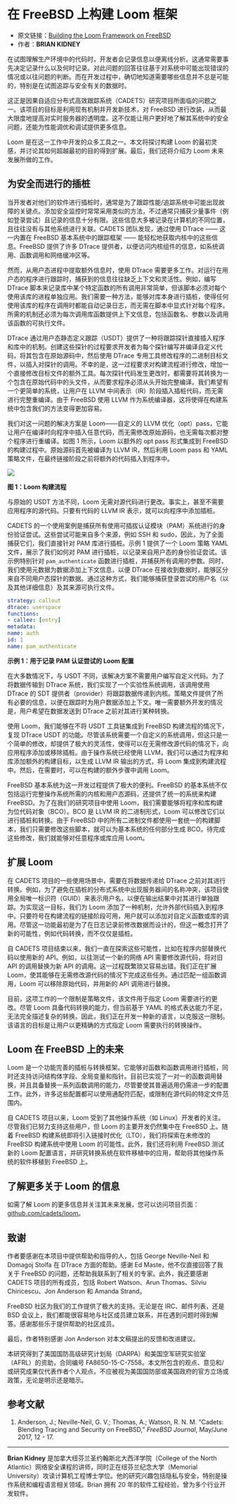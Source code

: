 # 在 FreeBSD 上构建 Loom 框架

- 原文链接：[Building the Loom Framework on FreeBSD](https://freebsdfoundation.org/wp-content/uploads/2022/08/kidney_loom.pdf)
- 作者：**BRIAN KIDNEY**


在试图理解生产环境中的代码时，开发者会记录信息以便离线分析。这通常需要事先决定记录什么以及何时记录。对此问题的回答往往基于对系统中可能出现错误的情况或以往问题的判断。而在开发过程中，确切地知道需要哪些信息并不总是可能的，特别是在试图追踪与安全有关的数据时。

这正是因果自适应分布式高效跟踪系统（CADETS）研究项目所面临的问题之一。该项目的目标是利用现有机制并开发新技术，对 FreeBSD 进行改装，从而最大限度地提高对实时服务器的透明度。这不仅能让用户更好地了解其系统中的安全问题，还能为性能调优和调试提供更多信息。

Loom 是在这一工作中开发的众多工具之一。本文将探讨构建 Loom 的最初灵感，并讨论其如何超越最初的目的得到扩展。最后，我们还将介绍为 Loom 未来发展所做的工作。


## 为安全而进行的插桩

当开发者对他们的软件进行插桩时，通常是为了跟踪性能/追踪系统中可能出现故障的关键点。添加安全监控时常常采用类似的方法，不过通常只捕获少量事件（例如登录尝试）且记录的信息十分有限。这些信息大多被记录在计算机的不同位置，且往往没有与其他系统进行关联。CADETS 团队发现，通过使用 DTrace —— 这一内置在 FreeBSD 基本系统中的跟踪框架 —— 能轻松地获取内核中的这些信息。FreeBSD 提供了许多 DTrace 提供者，以便访问内核组件的信息，如系统调用、函数调用和网络缓冲区等。


然而，从用户态进程中提取额外信息时，使用 DTrace 需要更多工作。对运行在用户态的程序进行跟踪时，捕获到的信息往往缺乏上下文和灵活性。例如，编写 DTrace 脚本来记录库中某个特定函数的所有调用非常简单，但该脚本必须对每个使用该库的进程单独应用。我们需要一种方法，能够对库本身进行插桩，使得任何使用该库的程序在调用时都能自动记录日志，而无需在脚本中显式针对每个程序。所需的机制还必须为每次调用库函数提供上下文信息，包括函数名、参数以及调用该函数的可执行文件。

DTrace 通过用户态静态定义跟踪（USDT）提供了一种将跟踪探针直接插入程序和库中的机制。创建这些探针的过程要求开发者为每个探针编写并编译自定义代码，将其包含在原始源码中，然后使用 DTrace 专用工具修改程序的二进制目标文件，以插入对探针的调用。不幸的是，这一过程要求对构建流程进行修改，增加一个直接修改目标文件的额外工具。每次探针代码发生更改时，都需要将其转换为一个包含在原始代码中的头文件，从而要求程序必须从头开始完整编译。我们希望有一个更简单的系统，让用户在 LLVM 中间表示（IR）阶段插入插桩代码，而无需进行完整重编译。由于 FreeBSD 使用 LLVM 作为系统编译器，这将使得在构建系统中包含我们的方法变得更加容易。

我们对这一问题的解决方案是 Loom——自定义的 LLVM 优化（opt）pass，它能让用户在编译时向程序中插入任意代码，而无需修改原始源码，也无需每次都对整个程序进行重编译。如图 1 所示，Loom 以额外的 opt pass 形式集成到 FreeBSD 的构建过程中。原始源码首先被编译为 LLVM IR，然后利用 Loom pass 和 YAML 策略文件，在最终链接阶段之前将额外的代码插入到程序中。

![](https://github.com/user-attachments/assets/ce67c902-a7fd-4f23-9857-99e40db6b6e2)

**图 1：Loom 构建流程**

与原始的 USDT 方法不同，Loom 无需对源代码进行更改。事实上，甚至不需要应用程序的源代码。只要有代码的 LLVM IR 表示，就可以向程序中添加插桩。  

CADETS 的一个使用案例是捕获所有使用可插拔认证模块（PAM）系统进行的身份验证尝试。这些尝试可能来自多个来源，例如 SSH 和 sudo，因此，为了全面捕获它们，我们直接针对 PAM 库进行插桩。示例 1 提供了一个 Loom 策略 YAML 文件，展示了我们如何对 PAM 进行插桩，以记录来自用户态的身份验证尝试。该示例特别针对 `pam_authenticate` 函数进行插桩，并捕获所有调用的参数。同时，我们使用元数据为数据添加上下文信息，以便 DTrace 在接收到数据时，能够区分来自不同用户态探针的数据。通过这种方式，我们能够捕获登录尝试的用户名（以及其他详细信息）及其来源可执行文件。

```yml
strategy: callout
dtrace: userspace
functions:
- callee: [entry]
metadata:
name: auth
id: 1
name: pam_authenticate
```

**示例 1：用于记录 PAM 认证尝试的 Loom 配置**  

在大多数情况下，与 USDT 不同，该解决方案不需要用户编写自定义代码。为了将数据传输到 DTrace 系统，我们实现了一个实验性系统调用，该调用使用 DTrace 的 SDT 提供者（provider）将跟踪数据传递到内核。策略文件提供了所有必要的信息，以便在跟踪时为用户数据添加上下文。唯一需要额外开发的情况是，用户希望在数据发送到 DTrace 之前对其进行某种转换。  

使用 Loom，我们能够在不将 USDT 工具链集成到 FreeBSD 构建流程的情况下，复现 DTrace USDT 的功能。尽管该系统需要一个自定义的系统调用，但这只是一个简单的修改，却提供了极大的灵活性，使得可以在无需修改源代码的情况下，向应用程序添加或移除插桩。由于操作系统已经使用 LLVM，我们可以通过为程序和库添加额外的构建目标，以生成 LLVM IR 输出的方式，将 Loom 集成到构建流程中。然后，在需要时，可以在构建的额外步骤中调用 Loom。  

FreeBSD 基本系统为这一开发过程提供了极大的便利。FreeBSD 的基本系统不仅包括运行完整操作系统所需的内核和用户态源码，还提供了统一的系统来构建 FreeBSD。为了在我们的研究项目中使用 Loom，我们需要能够将程序和库构建为位代码对象（BCO）。BCO 是 LLVM IR 的二进制形式，Loom 可以修改它们以进行插桩和转换。由于 FreeBSD 中的所有二进制文件都使用一套统一的构建脚本，我们只需要修改这些脚本，就可以为基本系统的任何部分生成 BCO。待完成这些修改，我们就能够对任意程序或库应用 Loom。

## 扩展 Loom  

在 CADETS 项目的一些使用场景中，需要在将数据传递给 DTrace 之前对其进行转换。例如，为了避免在插桩的分布式系统中出现服务器间的名称冲突，该项目使用全局唯一标识符（GUID）来表示用户名，以便在输出结果中对其进行单独跟踪。为实现这一目标，我们为 Loom 添加了一种机制，允许外部代码插入到程序中。只要符号在构建流程的链接阶段可用，用户就可以添加对自定义函数或库的调用。尽管这一功能最初是为了在日志记录前修改数据而设计的，但这一概念打开了新的可能性，例如代码转换，而不仅仅是插桩。  

自 CADETS 项目结束以来，我们一直在探索这些可能性，比如在程序内部替换代码以使用新的 API。例如，以往测试一个新的网络 API 需要修改源代码，将对旧 API 的调用替换为新 API 的调用。这一过程既繁琐又容易出错。我们正在扩展 Loom，使其能够在无需修改源代码的情况下完成这些任务。通过匹配一组函数调用，Loom 可以移除原始代码，并用新的 API 调用进行替换。  

目前，这项工作的一个限制是策略文件，该文件用于指定 Loom 需要进行的更改。尽管 Loom 具备代码转换的能力，但当前基于 YAML 的格式表达能力不足，无法完全描述复杂的转换。因此，我们正在开发一种新的语言，以克服这一限制。该语言的目标是让用户以更精确的方式指定 Loom 需要执行的转换操作。  

## Loom 在 FreeBSD 上的未来  

Loom 是一个功能完善的插桩与转换框架。它能够对函数和函数调用进行插桩，同时还支持访问结构体字段、全局变量和指针。目前已实现了一对一的函数调用替换，并且具备替换一系列函数调用的能力，尽管要使其普遍适用仍需进一步的配置工作。此外，许多这些配置都可以使用通配符匹配，或限制在源代码的特定文件范围内。  

自 CADETS 项目以来，Loom 受到了其他操作系统（如 Linux）开发者的关注。尽管我们已努力支持这些用户，但 Loom 的主要开发仍然集中在 FreeBSD 上。随着 FreeBSD 构建系统即将引入链接时优化（LTO），我们将探索在未修改的 FreeBSD 构建系统中使用 Loom 的可能性。此外，我们还将利用 FreeBSD 测试新的 Loom 配置语言，并研究转换系统在软件移植中的应用，帮助将其他操作系统的软件移植到 FreeBSD 上。

## 了解更多关于 Loom 的信息  

如需了解 Loom 的更多信息并关注其未来发展，您可以访问项目页面：[github.com/cadets/loom](https://github.com/cadets/loom)。  

## 致谢  

作者要感谢在本项目中提供帮助和指导的人，包括 George Neville-Neil 和 Domagoj Stolfa 在 DTrace 方面的帮助。感谢 Ed Maste，他不仅直接回答了我关于 FreeBSD 的问题，还帮助我联系到了相关的专家。此外，我还要感谢 CADETS 项目的所有成员，包括 Robert Watson、Arun Thomas、Silviu Chiricescu、Jon Anderson 和 Amanda Strand。  

FreeBSD 社区为我们的工作提供了极大的支持。无论是在 IRC、邮件列表，还是 BSD 会议上，我们都能很容易地与社区成员建立联系，并在遇到问题时得到解答。感谢那些乐于提供帮助的社区成员。  

最后，作者特别感谢 Jon Anderson 对本文稿提出的反馈和改进建议。  

本研究得到了美国国防高级研究计划局（DARPA）和美国空军研究实验室（AFRL）的资助，合同编号 FA8650-15-C-7558。本文所包含的观点、意见和/或研究成果仅代表作者个人观点，不应被视为美国国防部或美国政府的官方立场或政策，无论是明示还是暗示。  



## 参考文献

1. Anderson, J.; Neville-Neil, G. V.; Thomas, A.; Watson, R. N. M. “Cadets: Blending Tracing and Security on FreeBSD,” *FreeBSD Journal*, May/June 2017, 12 - 17.  

---


**Brian Kidney** 是加拿大纽芬兰圣约翰斯北大西洋学院（College of the North Atlantic）网络安全课程的讲师，同时正在纽芬兰纪念大学（Memorial University）攻读计算机工程博士学位。他的研究兴趣包括隐私与安全，特别是操作系统和编程语言相关领域。Brian 拥有 20 年的软件工程经验，曾为多个行业开发软件。

